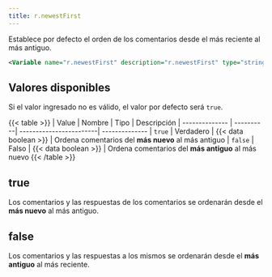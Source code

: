 ```yaml
---
title: r.newestFirst
---
```


Establece por defecto el orden de los comentarios desde el más reciente al más antiguo.

```xml
<Variable name="r.newestFirst" description="r.newestFirst" type="string" value="true"/>
```

## Valores disponibles

Si el valor ingresado no es válido, el valor por defecto será `true`.

{{< table >}}
| Value          | Nombre    | Tipo                    | Descripción
| -------------- | ----------| ------------------------| --------------
| `true`         | Verdadero | {{< data boolean >}}    | Ordena comentarios del **más nuevo** al más antiguo
| `false`        | Falso     | {{< data boolean >}}    | Ordena comentarios del **más antiguo** al más nuevo
{{< /table >}}


## true

Los comentarios y las respuestas de los comentarios se ordenarán desde el **más nuevo** al más antiguo.

## false

Los comentarios y las respuestas a los mismos se ordenarán desde el **más antiguo** al más reciente.


